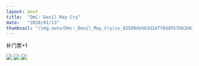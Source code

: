 ```yaml
---
layout: post
title:  "DmC: Devil May Cry"
date:   "2018/01/13"
thumbnail: "/img.auto/Dmc:_Devil_May_Cry/ss_82589de563d2dff0dd557b62b617060e84866046.600x338.jpg"
---
```


补门票+1

![]({{site.baseurl}}/assets/img/img.auto/Dmc:_Devil_May_Cry/ss_1f10e8fa05c5f7b89300c05c60730305ceee9e3c.600x338.jpg)
![]({{site.baseurl}}/assets/img/img.auto/Dmc:_Devil_May_Cry/ss_4ee2134ba7a118241db88f211660d28bedfc062c.600x338.jpg)
![]({{site.baseurl}}/assets/img/img.auto/Dmc:_Devil_May_Cry/ss_9edb3da7e3a6fe2ac99f7964da44894b4d9c8f87.600x338.jpg)